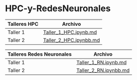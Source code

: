 # HPC-y-RedesNeuronales

| Talleres HPC   | Archivo                 |
|----------------|-------------------------|
| Taller 1       | [Taller_1_HPC.ipynb.md](Taller_1_HPC.ipynb) |
| Taller 2       | [Taller_2_HPC.ipynbb.md](Taller_2_HPC.ipynb) |


| Talleres Redes Neuronales   | Archivo                 |
|-----------------------------|-------------------------|
| Taller 1                    | [Taller_1_RN.ipynb.md](Taller_1_RN.ipynb) |
| Taller 2                    | [Taller_2_RN.ipynbb.md](Taller_2_RN.ipynb) |
